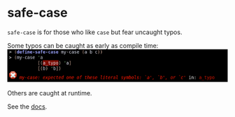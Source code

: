 safe-case
=========

`safe-case` is for those who like `case` but fear uncaught typos.

Some typos can be caught as early as compile time:
![Compilation error](img/safe-case-compile-error.png)

Others are caught at runtime.

See the [docs](https://docs.racket-lang.org/safe-case/index.html).
